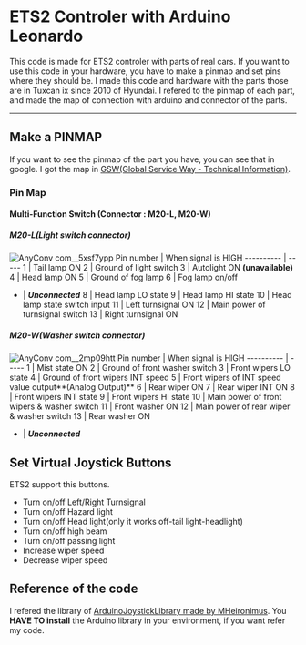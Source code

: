 # ETS2 Controler with Arduino Leonardo

This code is made for ETS2 controler with parts of real cars.
If you want to use this code in your hardware, you have to make a pinmap and set pins where they should be.
I made this code and hardware with the parts those are in Tuxcan ix since 2010 of Hyundai.
I refered to the pinmap of each part, and made the map of connection with arduino and connector of the parts.

***

## Make a PINMAP

If you want to see the pinmap of the part you have, you can see that in google.
I got the map in [GSW(Global Service Way - Technical Information)](https://gsw.hyundai.com).

### Pin Map

#### Multi-Function Switch (Connector : M20-L, M20-W)

##### M20-L(Light switch connector)
![AnyConv com__5xsf7ypp](https://user-images.githubusercontent.com/81617707/130624823-6ad2b161-9b47-467c-9855-873a33e59208.jpg)
Pin number | When signal is HIGH
---------- | -----
1 | Tail lamp ON
2 | Ground of light switch
3 | Autolight ON **(unavailable)**
4 | Head lamp ON
5 | Ground of fog lamp
6 | Fog lamp on/off
* | **_Unconnected_**
8 | Head lamp LO state
9 | Head lamp HI state
10 | Head lamp state switch input
11 | Left turnsignal ON
12 | Main power of turnsignal switch
13 | Right turnsignal ON

##### M20-W(Washer switch connector)
![AnyConv com__2mp09htt](https://user-images.githubusercontent.com/81617707/130625074-c7b136cf-a74c-4ebd-96c7-9d39599c2efe.jpg)
Pin number | When signal is HIGH
---------- | -----
1 | Mist state ON
2 | Ground of front washer switch
3 | Front wipers LO state
4 | Ground of front wipers INT speed
5 | Front wipers of INT speed value output**(Analog Output)**
6 | Rear wiper ON
7 | Rear wiper INT ON
8 | Front wipers INT state
9 | Front wipers HI state
10 | Main power of front wipers & washer switch
11 | Front washer ON
12 | Main power of rear wiper & washer switch
13 | Rear washer ON
* | **_Unconnected_**

## Set Virtual Joystick Buttons
ETS2 support this buttons.
* Turn on/off Left/Right Turnsignal
* Turn on/off Hazard light
* Turn on/off Head light(only it works off-tail light-headlight)
* Turn on/off high beam
* Turn on/off passing light
* Increase wiper speed
* Decrease wiper speed

## Reference of the code

I refered the library of [ArduinoJoystickLibrary made by MHeironimus](https://github.com/MHeironimus/ArduinoJoystickLibrary).
You __HAVE TO install__ the Arduino library in your environment, if you want refer my code.

